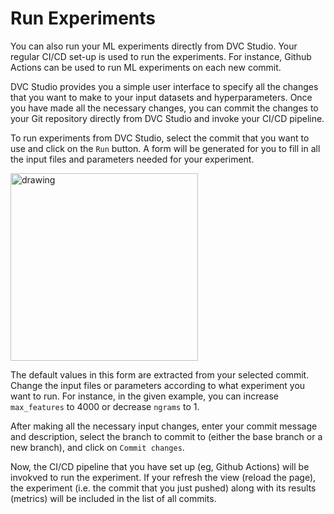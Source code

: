 # Run Experiments

You can also run your ML experiments directly from DVC Studio. Your regular
CI/CD set-up is used to run the experiments. For instance, Github Actions can be
used to run ML experiments on each new commit.

DVC Studio provides you a simple user interface to specify all the changes that
you want to make to your input datasets and hyperparameters. Once you have made
all the necessary changes, you can commit the changes to your Git repository
directly from DVC Studio and invoke your CI/CD pipeline.

To run experiments from DVC Studio, select the commit that you want to use and
click on the `Run` button. A form will be generated for you to fill in all the
input files and parameters needed for your experiment.

<img src="/img/studio/cml.png" alt="drawing" width="300"/>

The default values in this form are extracted from your selected commit. Change
the input files or parameters according to what experiment you want to run. For
instance, in the given example, you can increase `max_features` to 4000 or
decrease `ngrams` to 1.

After making all the necessary input changes, enter your commit message and
description, select the branch to commit to (either the base branch or a new
branch), and click on `Commit changes`.

Now, the CI/CD pipeline that you have set up (eg, Github Actions) will be
invokved to run the experiment. If your refresh the view (reload the page), the
experiment (i.e. the commit that you just pushed) along with its results
(metrics) will be included in the list of all commits.
